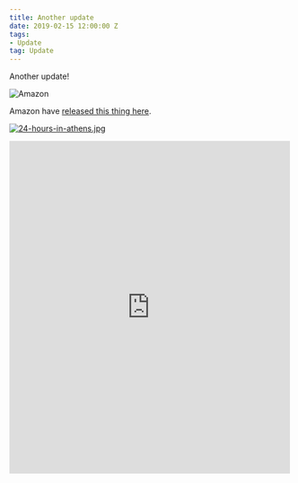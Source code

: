 ```yaml
---
title: Another update
date: 2019-02-15 12:00:00 Z
tags:
- Update
tag: Update
---
```


Another update!

![Amazon](https://www.incimages.com/uploaded_files/image/1940x900/getty_696679794_2000133320009280104_383657.jpg)

Amazon have [released this thing here](https://www.inc.com/marcel-schwantes/want-to-work-from-home-save-big-bucks-apple-amazon-salesforce-are-hiring-again-for-these-remote-jobs.html?cid=sf01001).

[![24-hours-in-athens.jpg](/uploads/24-hours-in-athens.jpg)](http://ww.google.com)

<iframe src="https://www.facebook.com/plugins/post.php?href=https%3A%2F%2Fwww.facebook.com%2Fopwfish%2Fposts%2F10161340927290463&width=500" width="500" height="594" style="border:none;overflow:hidden" scrolling="no" frameborder="0" allowTransparency="true" allow="encrypted-media"></iframe>